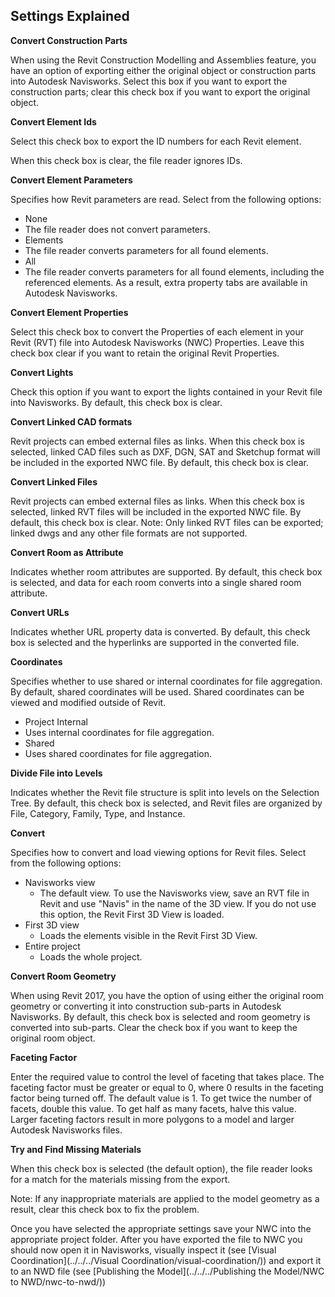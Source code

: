 ## Settings Explained ##

**Convert Construction Parts**

When using the Revit Construction Modelling and Assemblies feature, you have an option of exporting either the original object or construction parts into Autodesk Navisworks. Select this box if you want to export the construction parts; clear this check box if you want to export the original object.

**Convert Element Ids**

Select this check box to export the ID numbers for each Revit element.

When this check box is clear, the file reader ignores IDs.

**Convert Element Parameters**

Specifies how Revit parameters are read. Select from the following options:

*   None
*   The file reader does not convert parameters.
*   Elements
*   The file reader converts parameters for all found elements.
*   All
*   The file reader converts parameters for all found elements, including the referenced elements. As a result, extra property tabs are available in Autodesk Navisworks.

**Convert Element Properties**

Select this check box to convert the Properties of each element in your Revit (RVT) file into Autodesk Navisworks (NWC) Properties. Leave this check box clear if you want to retain the original Revit Properties.

**Convert Lights**

Check this option if you want to export the lights contained in your Revit file into Navisworks. By default, this check box is clear.

**Convert Linked CAD formats**

Revit projects can embed external files as links. When this check box is selected, linked CAD files such as DXF, DGN, SAT and Sketchup format will be included in the exported NWC file. By default, this check box is clear.

**Convert Linked Files**

Revit projects can embed external files as links. When this check box is selected, linked RVT files will be included in the exported NWC file. By default, this check box is clear.
Note: Only linked RVT files can be exported; linked dwgs and any other file formats are not supported.

**Convert Room as Attribute**

Indicates whether room attributes are supported. By default, this check box is selected, and data for each room converts into a single shared room attribute.

**Convert URLs**

Indicates whether URL property data is converted. By default, this check box is selected and the hyperlinks are supported in the converted file.

**Coordinates**

Specifies whether to use shared or internal coordinates for file aggregation. By default, shared coordinates will be used. Shared coordinates can be viewed and modified outside of Revit.

*	Project Internal
*	Uses internal coordinates for file aggregation.
*	Shared
*	Uses shared coordinates for file aggregation.

**Divide File into Levels**

Indicates whether the Revit file structure is split into levels on the Selection Tree. By default, this check box is selected, and Revit files are organized by File, Category, Family, Type, and Instance. 

**Convert**

Specifies how to convert and load viewing options for Revit files. Select from the following options:

*	Navisworks view
    -   The default view. To use the Navisworks view, save an RVT file in Revit and use "Navis" in the name of the 3D view. If you do not use this option, the Revit First 3D View is loaded.
*	First 3D view
    -	Loads the elements visible in the Revit First 3D View.
*	Entire project
    -	Loads the whole project.

**Convert Room Geometry**

When using Revit 2017, you have the option of using either the original room geometry or converting it into construction sub-parts in Autodesk Navisworks. By default, this check box is selected and room geometry is converted into sub-parts. Clear the check box if you want to keep the original room object.

**Faceting Factor**

Enter the required value to control the level of faceting that takes place.
The faceting factor must be greater or equal to 0, where 0 results in the faceting factor being turned off. The default value is 1. To get twice the number of facets, double this value. To get half as many facets, halve this value. Larger faceting factors result in more polygons to a model and larger Autodesk Navisworks files.

**Try and Find Missing Materials**

When this check box is selected (the default option), the file reader looks for a match for the materials missing from the export.

Note: If any inappropriate materials are applied to the model geometry as a result, clear this check box to fix the problem.

Once you have selected the appropriate settings save your NWC into the appropriate project folder. After you have exported the file to NWC you should now open it in Navisworks, visually inspect it (see [Visual Coordination](../../../Visual Coordination/visual-coordination/)) and export it to an NWD file (see [Publishing the Model](../../../Publishing the Model/NWC to NWD/nwc-to-nwd/))


<br>
<br>
<br>
<br>



